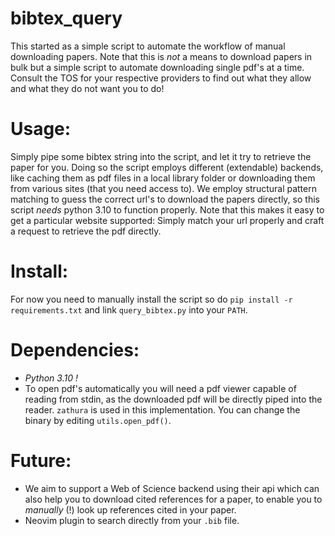 # bibtex_query

This started as a simple script to automate the workflow of manual downloading
papers. Note that this is _not_ a means to download papers in bulk but a simple
script to automate downloading single pdf's at a time. Consult the TOS for
your respective providers to find out what they allow and what they do not
want you to do!

# Usage:

Simply pipe some bibtex string into the script, and let it try to retrieve the
paper for you. Doing so the script employs different (extendable) backends, like
caching them as pdf files in a local library folder or downloading them from
various sites (that you need access to).
We employ structural pattern matching to guess the correct url's to download
the papers directly, so this script _needs_ python 3.10 to function properly. Note
that this makes it easy to get a particular website supported: Simply match
your url properly and craft a request to retrieve the pdf directly.

# Install:

For now you need to manually install the script so do
`pip install -r requirements.txt` and link `query_bibtex.py` into your `PATH`.

# Dependencies:

- _Python 3.10 !_
- To open pdf's automatically you will need a pdf viewer capable of reading from
  stdin, as the downloaded pdf will be directly piped into the reader. `zathura`
  is used in this implementation. You can change the binary by editing
  `utils.open_pdf()`.

# Future:

- We aim to support a Web of Science backend using their api which can also help
  you to download cited references for a paper, to enable you to _manually_ (!)
  look up references cited in your paper.
- Neovim plugin to search directly from your `.bib` file.
